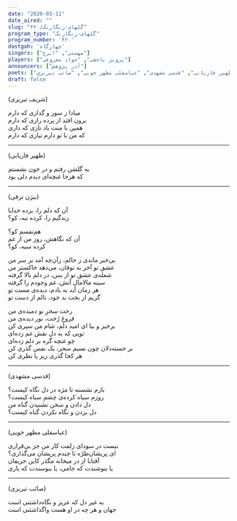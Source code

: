 ```yaml
---
date: "2020-03-11"
date_aired: ""
slug: "گلهای-رنگارنگ/۴۲۰"
program_type: "گلهای-رنگارنگ"
program_number: '۴۲۰'
dastgah: 'چهارگاه'
singers: ["مهستی", "ایرج"]
players: ["پرویز یاحقی", "جواد معروفی"]
announcers: ["آذر پژوهش"]
poets: ["بیژن ترقی", "شریف تبریزی", "ظهیر فاریابی", "قدسی مشهدی", "عباسقلی مظهر خویی", "صائب تبریزی"]
draft: false
---
```


(شریف تبریزی)  

مبادا ز سوز و گدازی که دارم  
برون افتد از پرده رازی که دارم  
همین با منت باد نازی که داری  
که من با تو دارم نیازی که دارم  

---  

(ظهیر فاریابی)  

به گلشن رفتم و در خون نشستم  
که هرجا غنچه‌ای دیدم دلی بود  

---  

(بیژن ترقی)  

آن که دلم را، برده خدایا  
زندگیم را، کرده تبه، کو؟  

هم‌نفسم کو؟  
آن که نگاهش، روز من از غم  
کرده سیه، کو؟  

بی‌خبر ماندی ز حالم، زآن‌چه آمد بر سر من  
عشق تو آخر به توفان، می‌دهد خاکستر من  
شعله‌ی عشق تو از بس، در دلم بالا گرفته  
سینه مالامال آتش، غم وجودم را گرفته  
هر زمان آید به یادم، دیده‌ی مست تو  
گریم از بخت بد خود، نالم از دست تو  

رخت سحرِ نو دمیده‌ی من  
فروغِ رُخت، نور دیده‌ی من  
برخیز و بیا ای امید دلم، شام من سپری کن  
تویی که به دل نقش غم زده‌ای  
چو غنچه گره بر دلم زده‌ای  
بر خسته‌دلان چون نسیم سحر، یک نفس گذری کن  
هر کجا گذری زیر پا نظری کن  

---  

(قدسی مشهدی)  

بازم نشسته تا مژه در دل نگاه کیست؟  
روزم سیاه کرده‌ی چشمِ سیاه کیست؟  
دل دادن و سخن نشنیدن گناه من  
دل بردن و نگاه نکردن گناه کیست؟  

---  

(عباسقلی مظهر خویی)  

نیست در سودای زلفت کار من جز بی‌قراری  
ای پریشان‌طرّه تا چندم پریشان می‌گذاری؟  
آفتابا از در میخانه مگذر کاین حریفان  
یا بنوشندت که جامی، یا ببوسندت که یاری  

---  

(صائب تبریزی)  

به غیر دل که عزیز و نگاه‌داشتنی است  
جهان و هر چه در او هست واگذاشتنی است  
